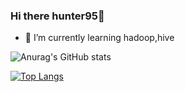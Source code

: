 ### Hi there hunter95👋
- 🌱 I’m currently learning hadoop,hive

![Anurag's GitHub stats](https://github-readme-stats.vercel.app/api?username=hunter95671&show_icons=true&theme=synthwave)

[![Top Langs](https://github-readme-stats.vercel.app/api/top-langs/?username=hunter95671&layout=compact)](https://github.com/anuraghazra/github-readme-stats)
<!--
**hunter95671/hunter95671** is a ✨ _special_ ✨ repository because its `README.md` (this file) appears on your GitHub profile.

Here are some ideas to get you started:

- 🔭 I’m currently working on ...
- 👯 I’m looking to collaborate on ...
- 🤔 I’m looking for help with ...
- 💬 Ask me about ...
- 📫 How to reach me: ...
- 😄 Pronouns: ...
- ⚡ Fun fact: ...
-->
